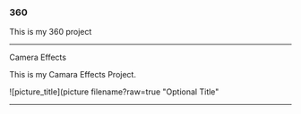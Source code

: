 ### 360

This is my 360 project

<script src="//360.vizor.io/scripts/embed.js" data-vizorurl="//360.vizor.io/embed/v/jkybr" ></script>

***

Camera Effects

This is my Camara Effects Project.

![picture_title](picture filename?raw=true "Optional Title"

***
